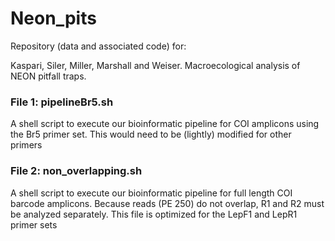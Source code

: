 # Neon_pits

Repository (data and associated code) for:

Kaspari, Siler, Miller, Marshall and Weiser. Macroecological analysis of NEON pitfall traps.

### File 1: pipelineBr5.sh
A shell script to execute our bioinformatic pipeline for COI amplicons using the Br5 primer set.
This would need to be (lightly) modified for other primers

### File 2: non_overlapping.sh
A shell script to execute our bioinformatic pipeline for full length COI barcode amplicons.
Because reads (PE 250) do not overlap, R1 and R2 must be analyzed separately.
This file is optimized for the LepF1 and LepR1 primer sets
